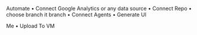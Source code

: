 Automate
• Connect Google Analytics or any data source
• Connect Repo
• choose branch it branch
• Connect Agents
• Generate UI


Me 
• Upload To VM